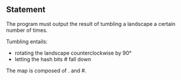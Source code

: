 ## Statement

The program must output the result of tumbling a landscape a certain number of times.

Tumbling entails:
- rotating the landscape counterclockwise by 90°
- letting the hash bits # fall down

The map is composed of . and #.

